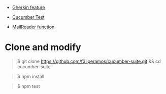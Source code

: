 + [Gherkin feature](src/mailReader/mailReader.feature)

+ [Cucumber Test](src/mailReader/mailReader.steps.js)

+ [MailReader function](src/mailReader/mailReader.js)


# Clone and modify
> $ git clone https://github.com/f3liperamos/cucumber-suite.git && cd cucumber-suite

> $ npm install

> $ npm test
